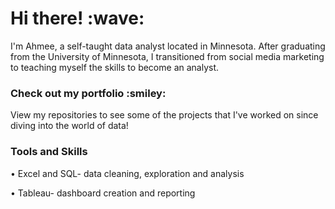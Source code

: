 <h1 align="left">Hi there! :wave:</h1>
<p>I'm Ahmee, a self-taught data analyst located in Minnesota. After graduating from the University of Minnesota, I transitioned from social media marketing to teaching myself the skills to become an analyst.

<h3 align="left">Check out my portfolio :smiley:</h3>
<p>View my repositories to see some of the projects that I've worked on since diving into the world of data!

<h3 align="left">Tools and Skills</h3>
<p>&bull; Excel and SQL- data cleaning, exploration and analysis
<p>&bull; Tableau- dashboard creation and reporting

